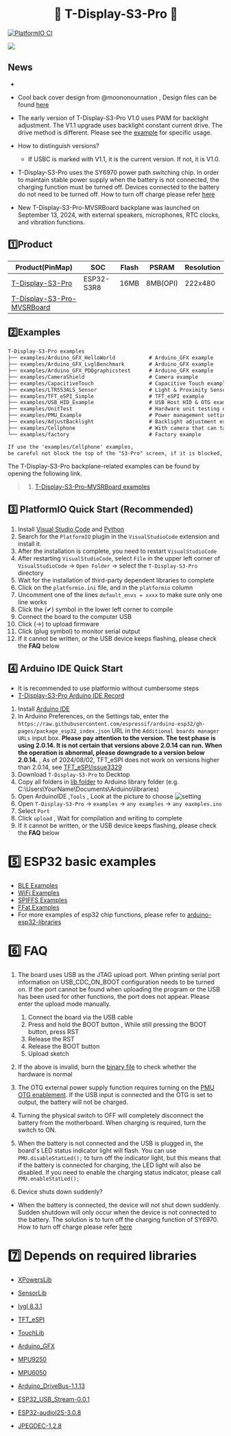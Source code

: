 <h1 align = "center">🌟 T-Display-S3-Pro 🌟</h1> 

[![PlatformIO CI](https://github.com/Xinyuan-LilyGO/T-Display-S3-Pro/actions/workflows/pio.yml/badge.svg)](https://github.com/Xinyuan-LilyGO/T-Display-S3-Pro/actions/workflows/pio.yml)

![](./dimensions/BackCover/BackCover.jpg)


## News

- 
- Cool back cover design from @moononournation , Design files can be found [here](./dimensions/BackCover/)
- The early version of T-Display-S3-Pro V1.0 uses PWM for backlight adjustment. The V1.1 upgrade uses backlight constant current drive. The drive method is different. Please see the [example](./examples/AdjustBacklight/AdjustBacklight.ino) for specific usage.
- How to distinguish versions?
  * If USBC is marked with V1.1, it is the current version. If not, it is V1.0.
- T-Display-S3-Pro uses the SY6970 power path switching chip. In order to maintain stable power supply when the battery is not connected, the charging function must be turned off. Devices connected to the battery do not need to be turned off. How to turn off charge please refer [here](https://github.com/Xinyuan-LilyGO/T-Display-S3-Pro/blob/c267d7463609e1f6c62e74455ac5048c9ae93bc3/examples/PMU_Example/PMU_Example.ino#L58)

- New T-Display-S3-Pro-MVSRBoard backplane was launched on September 13, 2024, with external speakers, microphones, RTC clocks, and vibration functions.


## 1️⃣Product

| Product(PinMap)       | SOC        | Flash | PSRAM    | Resolution |
| --------------------- | ---------- | ----- | -------- | ---------- |
| [T-Display-S3-Pro][1] | ESP32-S3R8 | 16MB  | 8MB(OPI) | 222x480    |
| [T-Display-S3-Pro-MVSRBoard]() |  |   |  |     |

[1]: https://www.lilygo.cc/products/t-display-s3-pro

## 2️⃣Examples

```txt
T-Display-S3-Pro examples
├── examples/Arduino_GFX_HelloWorld           # Arduino_GFX example
├── examples/Arduino_GFX_LvglBenchmark        # Arduino_GFX example
├── examples/Arduino_GFX_PDQgraphicstest      # Arduino_GFX example
├── examples/CameraShield                     # Camera example
├── examples/CapacitiveTouch                  # Capacitive Touch example
├── examples/LTR553ALS_Sensor                 # Light & Proximity Sensor example
├── examples/TFT_eSPI_Simple                  # TFT_eSPI example
├── examples/USB_HID_Example                  # USB Host HID & OTG example
├── examples/UnitTest                         # Hardware unit testing example
├── examples/PMU_Example                      # Power management settings and battery information detection example
├── examples/AdjustBacklight                  # Backlight adjustment example
├── examples/Cellphone                        # With camera that can take pictures, to view the photos in the album (sd card required)
└── examples/factory                          # Factory example

If use the 'examples/Cellphone' examples,
be careful not block the top of the "S3-Pro" screen, if it is blocked, the screen will sleep.

```

The T-Display-S3-Pro backplane-related examples can be found by opening the following link. <br /> 
> 1. [T-Display-S3-Pro-MVSRBoard examples](https://github.com/Xinyuan-LilyGO/T-Display-S3-Pro-MVSRBoard)

## 3️⃣ PlatformIO Quick Start (Recommended)

1. Install [Visual Studio Code](https://code.visualstudio.com/) and [Python](https://www.python.org/)
2. Search for the `PlatformIO` plugin in the `VisualStudioCode` extension and install it.
3. After the installation is complete, you need to restart `VisualStudioCode`
4. After restarting `VisualStudioCode`, select `File` in the upper left corner of `VisualStudioCode` -> `Open Folder` -> select the `T-Display-S3-Pro` directory
5. Wait for the installation of third-party dependent libraries to complete
6. Click on the `platformio.ini` file, and in the `platformio` column
7. Uncomment one of the lines `default_envs = xxxx` to make sure only one line works
8. Click the (✔) symbol in the lower left corner to compile
9. Connect the board to the computer USB
10. Click (→) to upload firmware
11. Click (plug symbol) to monitor serial output
12. If it cannot be written, or the USB device keeps flashing, please check the **FAQ** below

## 4️⃣ Arduino IDE Quick Start

* It is recommended to use platformio without cumbersome steps
* [T-Display-S3-Pro Arduino IDE Record](https://youtu.be/z4w9Qj5ArAw)

1. Install [Arduino IDE](https://www.arduino.cc/en/software)
2. In Arduino Preferences, on the Settings tab, enter the `https://raw.githubusercontent.com/espressif/arduino-esp32/gh-pages/package_esp32_index.json` URL in the `Additional boards manager URLs` input box. **Please pay attention to the version. The test phase is using 2.0.14. It is not certain that versions above 2.0.14 can run. When the operation is abnormal, please downgrade to a version below 2.0.14.** , As of 2024/08/02, TFT_eSPI does not work on versions higher than 2.0.14, see [TFT_eSPI/issue3329](https://github.com/Bodmer/TFT_eSPI/issues/3329)
3. Download `T-Display-S3-Pro` to Decktop
4. Copy all folders in [lib folder](./lib/)  to Arduino library folder (e.g. C:\Users\YourName\Documents\Arduino\libraries)
5. Open ArduinoIDE  ,`Tools` , Look at the picture to choose
  ![setting](images/ArduinoIDE.jpg)
1. Open `T-Display-S3-Pro` -> `examples` -> `any examples` -> `any eaxmples.ino`
2. Select `Port`
3. Click `upload` , Wait for compilation and writing to complete
4. If it cannot be written, or the USB device keeps flashing, please check the **FAQ** below


# 5️⃣ ESP32 basic examples

* [BLE Examples](https://github.com/espressif/arduino-esp32/tree/master/libraries/BLE)
* [WiFi Examples](https://github.com/espressif/arduino-esp32/tree/master/libraries/WiFi)
* [SPIFFS Examples](https://github.com/espressif/arduino-esp32/tree/master/libraries/SPIFFS)
* [FFat Examples](https://github.com/espressif/arduino-esp32/tree/master/libraries/FFat)
* For more examples of esp32 chip functions, please refer to [arduino-esp32-libraries](https://github.com/espressif/arduino-esp32/tree/master/libraries)

# 6️⃣ FAQ

1. The board uses USB as the JTAG upload port. When printing serial port information on USB_CDC_ON_BOOT configuration needs to be turned on.
If the port cannot be found when uploading the program or the USB has been used for other functions, the port does not appear.
Please enter the upload mode manually.
   1. Connect the board via the USB cable
   2. Press and hold the BOOT button , While still pressing the BOOT button, press RST
   3. Release the RST
   4. Release the BOOT button
   5. Upload sketch

2. If the above is invalid, burn the [binary file](./firmware/README.MD)  to check whether the hardware is normal
3. The OTG external power supply function requires turning on the  [PMU OTG enablement](https://github.com/Xinyuan-LilyGO/T-Display-S3-Pro/blob/d7f15b379da2b6f711998315401c02a740a8bfa8/examples/CameraShield/CameraShield.ino#L65). If the USB input is connected and the OTG is set to output, the battery will not be charged.
4. Turning the physical switch to OFF will completely disconnect the battery from the motherboard. When charging is required, turn the switch to ON.
5. When the battery is not connected and the USB is plugged in, the board's LED status indicator light will flash. You can use `PMU.disableStatLed();` to turn off the indicator light, but this means that if the battery is connected for charging, the LED light will also be disabled. If you need to enable the charging status indicator, please call `PMU.enableStatLed();`
6. Device shuts down suddenly?

  - When the battery is connected, the device will not shut down suddenly. Sudden shutdown will only occur when the device is not connected to the battery. The solution is to turn off the charging function of SY6970. How to turn off charge please refer [here](https://github.com/Xinyuan-LilyGO/T-Display-S3-Pro/blob/c267d7463609e1f6c62e74455ac5048c9ae93bc3/examples/PMU_Example/PMU_Example.ino#L58)

# 7️⃣ Depends on required libraries

* [XPowersLib](https://github.com/lewisxhe/XPowersLib)
* [SensorLib](https://github.com/lewisxhe/SensorLib)
* [lvgl 8.3.1](https://github.com/lvgl/lvgl)
* [TFT_eSPI](https://github.com/Bodmer/TFT_eSPI)
* [TouchLib](https://github.com/mmMicky/TouchLib)
* [Arduino_GFX](https://github.com/moononournation/Arduino_GFX)
* [MPU9250](https://github.com/hideakitai/MPU9250)
* [MPU6050](https://github.com/electroniccats/mpu6050)

* [Arduino_DriveBus-1.1.13](https://github.com/Xk-w/Arduino_DriveBus)
* [ESP32_USB_Stream-0.0.1](https://github.com/esp-arduino-libs/ESP32_USB_Stream)
* [ESP32-audioI2S-3.0.8](https://github.com/schreibfaul1/ESP32-audioI2S)
* [JPEGDEC-1.2.8](https://github.com/bitbank2/JPEGDEC)



